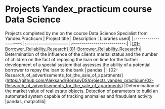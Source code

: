 # Projects Yandex_practicum course Data Science
Projects completed by me on the course Data Science Specialist from Yandex.Practicum
| Project title | Description | Libraries used|
| :--------------------:| :--------------------- |:---------------------------:|
| [[01-Borrower_Reliability_Research] (01-Borrower_Reliability_Research)](https://github.com/AleksandrBorisovDS/projects_yandex_practicum/tree/34c8027d7ef5869654229c0465474408e58d5bb2/01-Borrower_Reliability_Research)| Determination of the influence of the client’s marital status and the number of children on the fact of repaying the loan on time for the further development of a special system that assesses the ability of a potential borrower to repay the loan to the bank | pandas |
| [02-Research_of_advertisements_for_the_sale_of_apartments] (https://github.com/AleksandrBorisovDS/projects_yandex_practicum/02-Research_of_advertisements_for_the_sale_of_apartments) |Determination of the market value of real estate objects. Detection of parameters to build an automated system capable of tracking anomalies and fraudulent activity |pandas, matplotlib|
